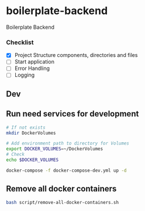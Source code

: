 # boilerplate-backend
Boilerplate Backend

### Checklist
- [x] Project Structure components, directories and files
- [ ] Start application
- [ ] Error Handling
- [ ] Logging

## Dev

## Run need services for development
```bash
# If not exists
mkdir DockerVolumes

# Add environment path to directory for Volumes
export DOCKER_VOLUMES=~/DockerVolumes
# Check
echo $DOCKER_VOLUMES

docker-compose -f docker-compose-dev.yml up -d
```

## Remove all docker containers
```bash
bash script/remove-all-docker-containers.sh
```
